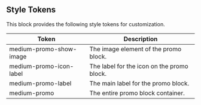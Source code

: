 ## Style Tokens

This block provides the following style tokens for customization.

| **Token**               | **Description**                            |
| ----------------------- | ------------------------------------------ |
| medium-promo-show-image | The image element of the promo block.      |
| medium-promo-icon-label | The label for the icon on the promo block. |
| medium-promo-label      | The main label for the promo block.        |
| medium-promo            | The entire promo block container.          |
